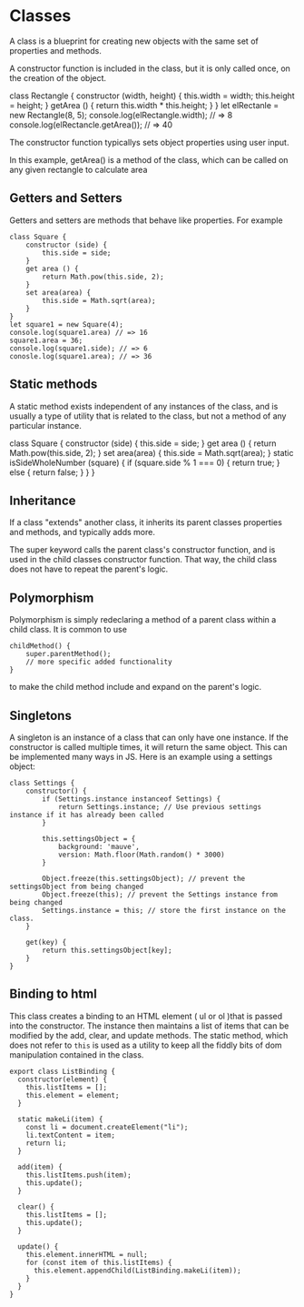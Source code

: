 # Classes
A class is a blueprint for creating new objects with the same set of properties and methods.

A constructor function is included in the class, but it is only called once, on the creation of the object. 

class Rectangle {
    constructor (width, height) {
        this.width = width;
        this.height = height;
    }
    getArea () {
        return this.width * this.height;
    }
}
let elRectanle = new Rectangle(8, 5);
console.log(elRectangle.width); // => 8
console.log(elRectancle.getArea()); // => 40

The constructor function typicallys sets object properties using user input.

In this example, getArea() is a method of the class, which can be called on any given rectangle to calculate area

## Getters and Setters
Getters and setters are methods that behave like properties. For example 
```
class Square {
    constructor (side) {
        this.side = side;
    }
    get area () {
        return Math.pow(this.side, 2);
    }
    set area(area) {
        this.side = Math.sqrt(area);
    }
}
let square1 = new Square(4);
console.log(square1.area) // => 16
square1.area = 36;
console.log(square1.side); // => 6
conosle.log(square1.area); // => 36
```

## Static methods
A static method exists independent of any instances of the class, and is usually a type of utility that is related to the class, but not a method of any particular instance.

class Square {
    constructor (side) {
        this.side = side;
    }
    get area () {
        return Math.pow(this.side, 2);
    }
    set area(area) {
        this.side = Math.sqrt(area);
    }
    static isSideWholeNumber (square) {
        if (square.side % 1 === 0) {
            return true;
        }
        else {
            return false;
        }
    }
}

## Inheritance
If a class "extends" another class, it inherits its parent classes properties and methods, and typically adds more. 

The super keyword calls the parent class's constructor function, and is used in the child classes constructor function. That way, the child class does not have to repeat the parent's logic.

## Polymorphism
Polymorphism is simply redeclaring a method of a parent class within a child class. It is common to  use 
```
childMethod() {
    super.parentMethod();
    // more specific added functionality
}
```
to make the child method include and expand on the parent's logic.

## Singletons 
A singleton is an instance of a class that can only have one instance. If the constructor is called multiple times, it will return the same object.  This can be implemented many ways in JS. Here is an example using a settings object:
```
class Settings {
    constructor() {
        if (Settings.instance instanceof Settings) { 
            return Settings.instance; // Use previous settings instance if it has already been called
        }

        this.settingsObject = {
            background: 'mauve',
            version: Math.floor(Math.random() * 3000)
        }

        Object.freeze(this.settingsObject); // prevent the settingsObject from being changed
        Object.freeze(this); // prevent the Settings instance from being changed
        Settings.instance = this; // store the first instance on the class. 
    }

    get(key) {
        return this.settingsObject[key];
    }
}
```

## Binding to html
This class creates a binding to an HTML element ( ul or ol )that is passed into the constructor. The instance then maintains a list of items that can be modified by the add, clear, and update methods.  The static method, which does not refer to ```this``` is used as a utility to keep all the fiddly bits of dom manipulation contained in the class.

```
export class ListBinding {
  constructor(element) {
    this.listItems = [];
    this.element = element;
  }

  static makeLi(item) {
    const li = document.createElement("li");
    li.textContent = item;
    return li;
  }

  add(item) {
    this.listItems.push(item);
    this.update();
  }

  clear() {
    this.listItems = [];
    this.update();
  }

  update() {
    this.element.innerHTML = null;
    for (const item of this.listItems) {
      this.element.appendChild(ListBinding.makeLi(item));
    }
  }
}
```

